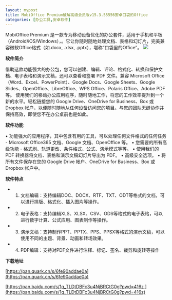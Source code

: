 ```yaml
---
layout: mypost
title: MobiOffice Premium破解高级会员版v15.3.55556安卓口袋的Office
categories: [办公工具,安卓软件]
---
```


MobiOffice Premium 是一款专为移动设备优化的办公套件，适用于手机和平板（Android/iOS/Windows），。它让你随时随地处理文档、表格和幻灯片，完美兼容微软Office格式（如.docx, .xlsx, .pptx），堪称“口袋里的Office”。
![](https://gcore.jsdelivr.net/gh/jikcc/jikcc.github.io/IMG/20250325161823936.png)

**软件简介**  

借助这款功能强大的办公包，您可以创建、编辑、评论、格式化、转换和保护文档、电子表格和演示文稿，还可以查看和签署 PDF 文件。兼容 Microsoft Office（Word、Excel、PowerPoint）、Google Docs、Google Sheets、Google Slides、OpenOffice、LibreOffice、WPS Office、Polaris Office、Adobe PDF 等。
使用我们的移动办公应用程序，随时随地工作，将您的工作效率提升到一个新的水平。轻松链接您的 Google Drive、OneDrive for Business、Box 或 Dropbox 帐户，以便随时随地从任何设备访问您的项目。与您的团队无缝协作并保持高效，即使您不在办公桌前也是如此。

**软件功能**  

• 功能强大的应用程序，其中包含有用的工具，可以处理任何文件格式的任何任务 - Microsoft Office365 文档、Google 文档、OpenOffice 等。
• 您需要的所有高级功能 - 格式刷、轨道更改、条件格式、公式、演示模式等等。
• 使用我们的 PDF 转换器将文档、表格和演示文稿幻灯片导出为 PDF。
• 高级安全选项。
• 将所有文件保存在您的 Google Drive 帐户、OneDrive for Business、Box 或 Dropbox 帐户中。

**软件特点**  

  - 1. 文档编辑：支持编辑DOC、DOCX、RTF、TXT、ODT等格式的文档，可以进行排版、格式化、插入图片等操作。
  - 2. 电子表格：支持编辑XLS、XLSX、CSV、ODS等格式的电子表格，可以进行数字计算、公式应用、图表制作等操作。
  - 3. 演示文稿：支持制作PPT、PPTX、PPS、PPSX等格式的演示文稿，可以使用不同的主题、背景、动画和转场效果。
  - 4. PDF编辑：支持对PDF文件进行注释、标记、签名、裁剪和旋转等操作

**下载地址**  

[https://pan.quark.cn/s/6fe90addae0a](https://pan.quark.cn/s/6fe90addae0a)

[https://pan.baidu.com/s/1q_TLDtDBFc3u4NjBRCtG0g?pwd=416z ](https://pan.baidu.com/s/1q_TLDtDBFc3u4NjBRCtG0g?pwd=416z)


